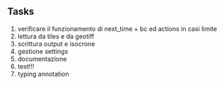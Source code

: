 ## Tasks

1. verificare il funzionamento di next_time + bc ed actions in casi limite
2. lettura da tiles e da geotiff
3. scrittura output e isocrone
4. gestione settings
5. documentazione
6. test!!!
7. typing annotation